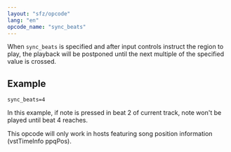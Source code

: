 ```yaml
---
layout: "sfz/opcode"
lang: "en"
opcode_name: "sync_beats"
---
```

When `sync_beats` is specified and after input controls instruct the region to play,
the playback will be postponed until the next multiple of the specified value
is crossed.

## Example

```
sync_beats=4
```

In this example, if note is pressed in beat 2 of current track, note won't be
played until beat 4 reaches.

This opcode will only work in hosts featuring song position information
(vstTimeInfo ppqPos).

